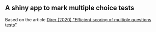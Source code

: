 ## A shiny app to mark multiple choice tests
Based on the article [Direr (2020) "Efficient scoring of multiple questions tests"](https://www.researchgate.net/publication/332222013_Efficient_Scoring_of_Multiple-Choice_Tests)
